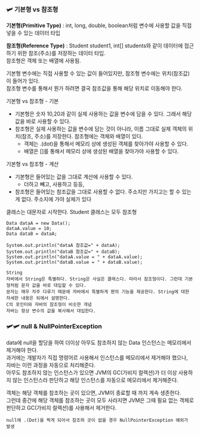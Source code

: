 ### 🛩️ 기본형 vs 참조형

<b>기본형(Primitive Type)</b> : int, long, double, boolean처럼 변수에 사용할 값을 직접 넣을 수 있는 데이터 타입

<b>참조형(Reference Type)</b> : Student student1, int[] students와 같이 데이터에 접근하기 위한 참조(주소)를 저장하는 데이터 타입. </br>
  참조형은 객체 또는 배열에 사용됨.

기본형 변수에는 직접 사용할 수 있는 값이 들어있지만, 참조형 변수에는 위치(참조값)이 들어가 있다. </br>
참조형 변수를 통해서 뭔가 하려면 결국 참조값을 통해 해당 위치로 이동해야 한다.

기본형 vs 참조형 - 기본

- 기본형은 숫자 10,20과 같이 실제 사용하는 값을 변수에 담을 수 있다. 그래서 해당 값을 바로 사용할 수 있다.
- 참조형은 실제 사용하는 값을 변수에 담는 것이 아니라, 이름 그대로 실제 객체의 위치(참조, 주소)를 저장한다. 참조형에는 객체와 배열이 있다.
    - 객체는 .(dot)을 통해서 메모리 상에 생성된 객체를 찾아가야 사용할 수 있다.
    - 배열은 []를 통해서 메모리 상에 생성된 배열을 찾아가야 사용할 수 있다.

기본형 vs 참조형 - 계산

- 기본형은 들어있는 값을 그대로 계산에 사용할 수 있다.
    - 더하고 빼고, 사용하고 등등,
- 참조형은 들어있는 참조값을 그대로 사용할 수 없다. 주소지만 가지고는 할 수 있는 게 없다. 주소지에 가야 실체가 있다

클래스는 대문자로 시작한다. Student
클래스는 모두 참조형

```
Data dataA = new Data();
dataA.value = 10;
Data dataB = dataA;

System.out.println("dataA 참조값=" + dataA);
System.out.println("dataB 참조값=" + dataB);
System.out.println("dataA.value = " + dataA.value);
System.out.println("dataB.value = " + dataB.value);
```

```
String
자바에서 String은 특별하다. String은 사실은 클래스다. 따라서 참조형이다. 그런데 기본형처럼 문자 값을 바로 대입할 수 있다.
문자는 매우 자주 다루기 때문에 자바에서 특별하게 편의 기능을 제공한다. String에 대한 자세한 내용은 뒤에서 설명한다.
C의 포인터와 자바의 참조형이 비슷한 개념
자바는 항상 변수의 값을 복사해서 대입한다.
```

### 🛩️🛩️ null & NullPointerException

data에 null을 할당을 하여 더이상 아무도 참조하지 않는 Data 인스턴스는 메모리에서 제거해야 한다. </br>
과거에는 개발자가 직접 명령어르 사용해서 인스턴스를 메모리에서 제거해야 했으나, </br>
자바는 이런 과정을 자동으로 처리해준다. </br>
아무도 참조하지 않는 인스턴스가 있으면 JVM의 GC(가비지 컬렉션)가 더 이상 사용하지 않는 인스턴스라 판단하고 해당 인스턴스를 자동으로 메모리에서 제거해준다. </br>

객체는 해당 객체를 참조하는 곳이 있으면, JVM이 종료할 때 까지 계속 생존한다. </br>
그런데 중간에 해당 객체를 참조하는 곳이 모두 사라지면 JVM은 그때 필요 없는 객체로 판단하고 GC(가비지 컬렉션)를 사용해서 제거한다. </br>

```
null에 .(Dot)을 찍게 되어서 참조하 곳이 없을 경우 NullPointerException 예외가 발생
```
